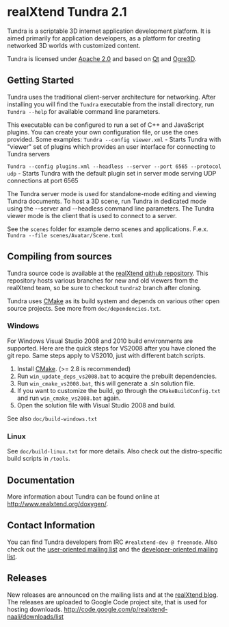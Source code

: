 realXtend Tundra 2.1
====================

Tundra is a scriptable 3D internet application development platform. It is aimed primarily for application developers, as a platform for creating networked 3D worlds with customized content.

Tundra is licensed under [Apache 2.0] and based on [Qt] and [Ogre3D].

Getting Started
---------------

Tundra uses the traditional client-server architecture for networking. After installing you will find the `Tundra` executable from the install directory, run `Tundra --help` for available command line parameters.

This executable can be configured to run a set of C++ and JavaScript plugins. You can create your own configuration file, or use the ones provided. Some examples:
`Tundra --config viewer.xml` - Starts Tundra with "viewer" set of plugins which provides an user interface for connecting to Tundra servers

`Tundra --config plugins.xml --headless --server --port 6565 --protocol udp` - Starts Tundra with the default plugin set in server mode serving UDP connections at port 6565

The Tundra server mode is used for standalone-mode editing and viewing Tundra documents. To host a 3D scene, run Tundra in dedicated mode using the --server and --headless command line parameters. The Tundra viewer mode is the client that is used to connect to a server.

See the `scenes` folder for example demo scenes and applications. F.e.x. `Tundra --file scenes/Avatar/Scene.txml`

Compiling from sources
----------------------

Tundra source code is available at the [realXtend github repository]. This repository hosts various branches for new and old viewers from the realXtend team, so be sure to checkout `tundra2` branch after cloning.

Tundra uses [CMake] as its build system and depends on various other open source projects. See more from `doc/dependencies.txt`.

### Windows

For Windows Visual Studio 2008 and 2010 build environments are supported. Here are the quick steps for VS2008 after you have cloned the git repo. Same steps apply to VS2010, just with different batch scripts.

1.  Install [CMake]. (>= 2.8 is recommended)
2.  Run `win_update_deps_vs2008.bat` to acquire the prebuilt dependencies.
3.  Run `win_cmake_vs2008.bat`, this will generate a .sln solution file.
4.  If you want to customize the build, go through the `CMakeBuildConfig.txt` and run `win_cmake_vs2008.bat` again.
5.  Open the solution file with Visual Studio 2008 and build.

See also `doc/build-windows.txt`

### Linux

See `doc/build-linux.txt` for more details. Also check out the distro-specific build scripts in `/tools`.

Documentation
-------------

More information about Tundra can be found online at http://www.realxtend.org/doxygen/.

Contact Information
-------------------

You can find Tundra developers from IRC `#realxtend-dev @ freenode`. Also check out the [user-oriented mailing list](http://groups.google.com/group/realxtend) and the [developer-oriented mailing list](http://groups.google.com/group/realxtend-dev).

Releases
--------

New releases are announced on the mailing lists and at the [realXtend blog]. The releases are uploaded to Google Code project site, that is used for hosting downloads. http://code.google.com/p/realxtend-naali/downloads/list

[Qt]:          http://qt.nokia.com/                            "Qt homepage"
[Ogre3D]:      http://www.ogre3d.org/                          "Ogre3D homepage"
[Apache 2.0]:  http://www.apache.org/licenses/LICENSE-2.0.txt  "Apache 2.0 license"
[CMake]:       http://www.cmake.org/                           "CMake homepage"
[realXtend blog]: http://www.realxtend.org                     "realXtend blog"
[realXtend github repository]: https://github.com/realXtend/naali/tree/tundra2 "realXtend Tundra repository"
